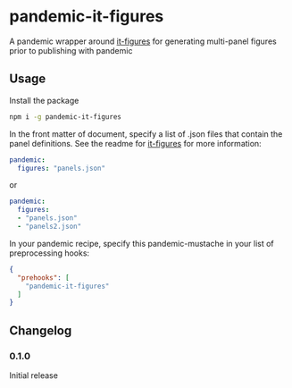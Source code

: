 # pandemic-it-figures

A pandemic wrapper around [it-figures](https://github.com/will-hart/it-figures) for generating multi-panel figures prior to publishing with pandemic

## Usage

Install the package

```bash
npm i -g pandemic-it-figures
```

In the front matter of document, specify a list of .json files that contain the panel definitions. See the readme for [it-figures](https://github.com/will-hart/it-figures) for more information:

```yaml
pandemic:
  figures: "panels.json"
```

or

```yaml
pandemic:
  figures:
  - "panels.json"
  - "panels2.json"
```

In your pandemic recipe, specify this pandemic-mustache in your list of preprocessing hooks:

```json
{
  "prehooks": [
    "pandemic-it-figures"
  ]
}
```

## Changelog

### 0.1.0

Initial release

